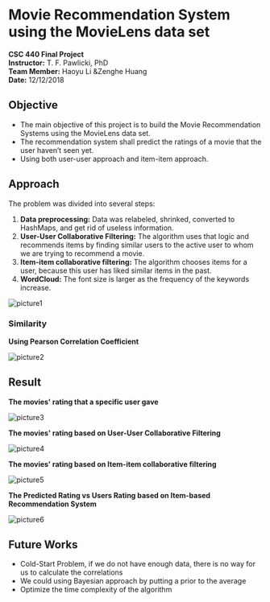 # Movie Recommendation System using the MovieLens data set

**CSC 440 Final Project**  
**Instructor:** T. F. Pawlicki, PhD  
**Team Member:** Haoyu Li &Zenghe Huang  
**Date:** 12/12/2018  

## Objective

* The main objective of this project is to build the Movie Recommendation Systems using the MovieLens data set. 
* The recommendation system shall predict the ratings of a movie that the user haven’t seen yet.
* Using both user-user approach and item-item approach.

## Approach

The problem was divided into several steps:

1. **Data preprocessing:** Data was relabeled, shrinked, converted to HashMaps, and get rid of useless information.
2. **User-User Collaborative Filtering:** The algorithm uses that logic and recommends items by finding similar users to the active user to whom we are trying to recommend a movie.
3. **Item-item collaborative filtering:** The algorithm chooses items for a user, because this user has liked similar items in the past.
4. **WordCloud:** The font size is larger as the frequency of the keywords increase.

![picture1](https://user-images.githubusercontent.com/45834302/49903367-fc554000-fe34-11e8-925a-335c80380114.png)

### Similarity

**Using Pearson Correlation Coefficient**

![picture2](https://user-images.githubusercontent.com/45834302/49903692-06c40980-fe36-11e8-98c1-c60a935336c0.png)

## Result

**The movies' rating that a specific user gave**  

![picture3](https://user-images.githubusercontent.com/45834302/49903780-47bc1e00-fe36-11e8-83d1-d8f338d4fbab.png)

**The movies' rating based on User-User Collaborative Filtering**  

![picture4](https://user-images.githubusercontent.com/45834302/49903784-4985e180-fe36-11e8-8753-5ab31727ff98.png)

**The movies' rating based on Item-item collaborative filtering**  

![picture5](https://user-images.githubusercontent.com/45834302/49903786-4b4fa500-fe36-11e8-81ae-0139009dafe8.png)

**The Predicted Rating vs Users Rating based on Item-based Recommendation System**  

![picture6](https://user-images.githubusercontent.com/45834302/49904013-e8aad900-fe36-11e8-91c3-f69052248c66.png)

## Future Works

* Cold-Start Problem, if we do not have enough data, there is no way for us to calculate the correlations
* We could using Bayesian approach by putting a prior to the average
* Optimize the time complexity of the algorithm
